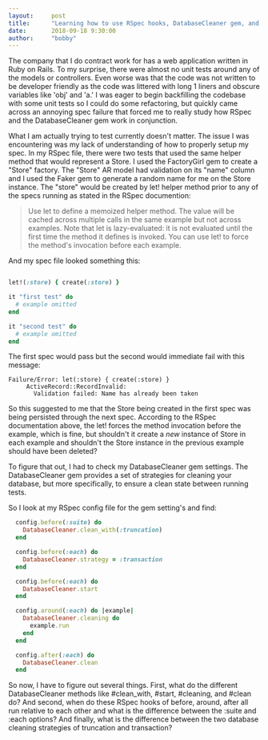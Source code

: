 ```yaml
---
layout:     post
title:      "Learning how to use RSpec hooks, DatabaseCleaner gem, and let vs let! by doing."
date:       2018-09-18 9:30:00
author:     "bobby"
---
```


The company that I do contract work for has a web application written in Ruby on Rails. To my surprise,
there were almost no unit tests around any of the models or controllers. Even worse was
that the code was not written to be developer friendly as the code was littered with
long 1 liners and obscure variables like 'obj' and 'a.' I was eager to begin backfilling
the codebase with some unit tests so I could do some refactoring, but quickly came across an annoying spec failure
that forced me to really study how RSpec and the DatabaseCleaner gem work in conjunction.

What I am actually trying to test currently doesn't matter. The issue I was encountering was my
lack of understanding of how to properly setup my spec. In my RSpec file, there were two tests
that used the same helper method that would represent a Store. I used the FactoryGirl gem to create
a "Store" factory. The "Store" AR model had validation on its "name" column and I used the Faker gem
to generate a random name for me on the Store instance. The "store" would be created by let! helper
method prior to any of the specs running as stated in the RSpec documention:

> Use let to define a memoized helper method. The value will be cached
across multiple calls in the same example but not across examples.
Note that let is lazy-evaluated: it is not evaluated until the first time
the method it defines is invoked. You can use let! to force the method's
invocation before each example.

And my spec file looked something this:

```ruby

let!(:store) { create(:store) }

it "first test" do
  # example omitted
end

it "second test" do
  # example omitted
end
```

The first spec would pass but the second would immediate fail with this message:

```
Failure/Error: let(:store) { create(:store) }
     ActiveRecord::RecordInvalid:
       Validation failed: Name has already been taken
```

So this suggested to me that the Store being created in the first spec was being persisted
through the next spec. According to the RSpec documentation above, the let! forces the method
invocation before the example, which is fine, but shouldn't it create a _new_ instance of Store in each example
and shouldn't the Store instance in the previous example should have been deleted?

To figure that out, I had to check my DatabaseCleaner gem settings. The DatabaseCleaner gem provides a set of
strategies for cleaning your database, but more specifically, to ensure a clean state between running tests.

So I look at my RSpec config file for the gem setting's and find:

```ruby
  config.before(:suite) do
    DatabaseCleaner.clean_with(:truncation)
  end

  config.before(:each) do
    DatabaseCleaner.strategy = :transaction
  end

  config.before(:each) do
    DatabaseCleaner.start
  end

  config.around(:each) do |example|
    DatabaseCleaner.cleaning do
      example.run
    end
  end

  config.after(:each) do
    DatabaseCleaner.clean
  end
```

So now, I have to figure out several things. First, what do the different DatabaseCleaner
methods like #clean_with, #start, #cleaning, and #clean do? And second, when do these
RSpec hooks of before, around, after all run relative to each other and what is the difference
between the :suite and :each options? And finally, what is the difference between
the two database cleaning strategies of truncation and transaction?

